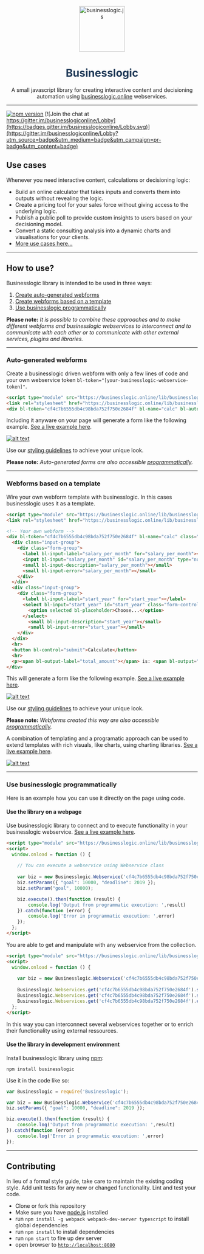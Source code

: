<p align="center">
<img alt="businesslogic.js" title="businesslogic.js" src="https://uploads-ssl.webflow.com/6163f04af154637a4dfbc5a4/6164217046b607243a01c2c9_icon_256.png" width="120">
</p>
<h1 align="center" style="color: #1F3957">Businesslogic</h1>
<p align="center">A small javascript library for creating interactive content and decisioning automation using <a href="https://businesslogic.online" target="_blank">businesslogic.online</a> webservices.</p>

---
[![npm version](https://badge.fury.io/js/businesslogic.svg)](https://badge.fury.io/js/businesslogic)
[![Join the chat at https://gitter.im/businesslogiconline/Lobby](https://badges.gitter.im/businesslogiconline/Lobby.svg)](https://gitter.im/businesslogiconline/Lobby?utm_source=badge&utm_medium=badge&utm_campaign=pr-badge&utm_content=badge)

## Use cases
Whenever you need interactive content, calculations or decisioning logic:

* Build an online calculator that takes inputs and converts them into outputs without revealing the logic.
* Create a pricing tool for your sales force without giving access to the underlying logic.
* Publish a public poll to provide custom insights to users based on your decisioning model.
* Convert a static consulting analysis into a dynamic charts and visualisations for your clients.
* [More use cases here...][use cases]

---

## How to use?
Businesslogic library is intended to be used in three ways:
1. [Create auto-generated webforms](#auto-generated-webforms)
1. [Create webforms based on a template](#webforms-based-on-a-template)
1. [Use businesslogic programmatically](#use-businesslogic-programmatically)

**Please note:** *It is possible to combine these approaches and to make different webforms and businesslogic webservices to interconnect and to communicate with each other or to communicate with other external services, plugins and libraries.*

---

### Auto-generated webforms
Create a businesslogic driven webform with only a few lines of code and your own webservice token `bl-token="[your-businesslogic-webservice-token]"`.

```html
<script type="module" src="https://businesslogic.online/lib/businesslogic.latest.js"></script>
<link rel="stylesheet" href="https://businesslogic.online/lib/businesslogic-standard-theme.css">
<div bl-token="cf4c7b6555db4c98bda752f750e2684f" bl-name="calc" bl-auto class="bl-theme bl-theme-fonts"></div>
```
Including it anyware on your page will generate a form like the following example. [See a live example here][jsfiddle-automatic-webform].

[![alt text][automatic-webform]][jsfiddle-automatic-webform]

Use our [styling guidelines][styling guide] to achieve your unique look.

**Please note:** *Auto-generated forms are also accessible [programmatically](#use-businesslogic-programmatically).*

---

### Webforms based on a template
Wire your own webform template with businesslogic. In this cases businesslogic uses it as a template.

```html
<script type="module" src="https://businesslogic.online/lib/businesslogic.latest.js"></script>
<link rel="stylesheet" href="https://businesslogic.online/lib/businesslogic-standard-theme.css">

<!-- Your own webform -->
<div bl-token="cf4c7b6555db4c98bda752f750e2684f" bl-name="calc" class="bl-theme bl-theme-fonts">
  <div class="input-group">
    <div class="form-group">
      <label bl-input-label="salary_per_month" for="salary_per_month"></label>
      <input bl-input="salary_per_month" id="salary_per_month" type="number" class="form-control" >
      <small bl-input-description="salary_per_month"></small>
      <small bl-input-error="salary_per_month"></small>
    </div>
  </div>
  <div class="input-group">
    <div class="form-group">
      <label bl-input-label="start_year" for="start_year"></label>
      <select bl-input="start_year" id="start_year" class="form-control">
        <option selected bl-placeholder>Choose...</option>
      </select>
        <small bl-input-description="start_year"></small>
        <small bl-input-error="start_year"></small>
    </div>
  </div>
  <hr>
  <button bl-control="submit">Calculate</button>
  <hr>
  <p><span bl-output-label="total_amount"></span> is: <span bl-output="total_amount"></span></p>
</div>
```

This will generate a form like the following example. [See a live example here][jsfiddle-templated-webform].

[![alt text][templated-webform]][jsfiddle-templated-webform]

Use our [styling guidelines][styling guide] to achieve your unique look.

**Please note:** *Webforms created this way are also accessible [programmatically](#use-businesslogic-programmatically).*

A combination of templating and a programatic approach can be used to extend templates with rich visuals, like charts, using charting libraries. [See a live example here][jsfiddle-templated-webform-with-chart].

[![alt text][templated-webform-with-chart]][jsfiddle-templated-webform-with-chart]

---
### Use businesslogic programmatically
Here is an example how you can use it directly on the page using code.

#### Use the library on a webpage
Use businesslogic library to connect and to execute functionality in your businesslogic webservice. [See a live example here][jsfiddle-programmatic-implementation].

```html
<script type="module" src="https://businesslogic.online/lib/businesslogic.latest.js"></script>
<script>
  window.onload = function () {
  
    // You can execute a webservice using Webservice class
    
    var biz = new Businesslogic.Webservice('cf4c7b6555db4c98bda752f750e2684f');
    biz.setParams({ "goal": 10000, "deadline": 2019 });
    biz.setParam("goal", 10000);

    biz.execute().then(function (result) {
        console.log('Output from programmatic execution: ',result)
    }).catch(function (error) {
        console.log('Error in programmatic execution: ',error)
    });
  };
</script>
```

You are able to get and manipulate with any webservice from the collection.

```html
<script type="module" src="https://businesslogic.online/lib/businesslogic.latest.js"></script>
<script>
  window.onload = function () {
    
    var biz = new Businesslogic.Webservice('cf4c7b6555db4c98bda752f750e2684f');
    
    Businesslogic.Webservices.get('cf4c7b6555db4c98bda752f750e2684f').setParams({ "goal": 15000, "deadline": 2019 });
    Businesslogic.Webservices.get('cf4c7b6555db4c98bda752f750e2684f').setParam("goal", 10000);
    Businesslogic.Webservices.get('cf4c7b6555db4c98bda752f750e2684f').execute();
  };
</script>
```
In this way you can interconnect several webservices together or to enrich their functionality using external ressources.

#### Use the library in development environment
Install businesslogic library using [npm][npm-businesslogic]:

```
npm install businesslogic
```
  
Use it in the code like so:

```javascript
var Businesslogic = require('Businesslogic');

var biz = new Businesslogic.Webservice('cf4c7b6555db4c98bda752f750e2684f');
biz.setParams({ "goal": 10000, "deadline": 2019 });

biz.execute().then(function (result) {
    console.log('Output from programmatic execution: ',result)
}).catch(function (error) {
    console.log('Error in programmatic execution: ',error)
});

```
---
## Contributing
In lieu of a formal style guide, take care to maintain the existing coding style. Add unit tests for any new or changed functionality. Lint and test your code.

- Clone or fork this repository
- Make sure you have [node.js](https://nodejs.org/) installed
- run `npm install -g webpack webpack-dev-server typescript` to install global dependencies
- run `npm install` to install dependencies
- run `npm start` to fire up dev server
- open browser to [`http://localhost:8080`](http://localhost:8080)


[automatic-webform]: ./assets/images/businesslogic-automatic-approach.png "Automaticaly generated businesslogic webform based on a standard template"
[templated-webform]: ./assets/images/businesslogic-templating-approach.png "Businesslogic wrapped into a template of your choice"
[templated-webform-with-chart]: ./assets/images/businesslogic-charting.png "Businesslogic form with chartjs"
[styling guide]: ./wiki/styling-guide.md
[use cases]: ./wiki/use-cases.md
[jsfiddle-automatic-webform]: https://jsfiddle.net/kropsi/16ty8vna/
[jsfiddle-templated-webform]: https://jsfiddle.net/kropsi/7jk0yzx4/
[jsfiddle-templated-webform-with-chart]: https://jsfiddle.net/kropsi/f1cu830j/
[jsfiddle-programmatic-implementation]: https://jsfiddle.net/kropsi/mf3ux8hg/
[npm-businesslogic]: https://www.npmjs.com/package/businesslogic